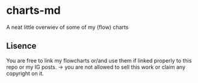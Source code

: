 # charts-md
A neat little overwiev of some of my (flow) charts

## Lisence
You are free to link my flowcharts or/and use them if linked properly to this repo or my IG posts.
-> you are not allowed to sell this work or claim any copyright on it.
